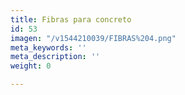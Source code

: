 ```yaml
---
title: Fibras para concreto
id: 53
imagen: "/v1544210039/FIBRAS%204.png"
meta_keywords: ''
meta_description: ''
weight: 0

---
```

